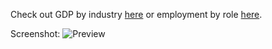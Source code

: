 Check out GDP by industry [here](http://htmlpreview.github.com/?https://github.com/dpinney/gdpviz/blob/master/gdp.html
) or employment by role [here](http://htmlpreview.github.com/?https://github.com/dpinney/gdpviz/blob/master/employment.html
).

Screenshot:
![Preview](https://raw.githubusercontent.com/dpinney/gdpviz/blob/master/1screenshot.png)
